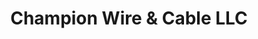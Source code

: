 ---
title: "Champion Wire & Cable LLC"
url: /tempe/champion-wire-und-cable-llc/
shop: Elektrisch
---